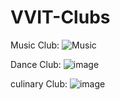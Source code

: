 # VVIT-Clubs
Music Club:
![Music](https://github.com/VakaPrasanna/VVIT-Clubs/assets/96370281/9d868b16-0b22-473c-9b43-3a484aee07f6)

Dance Club:
![image](https://github.com/VakaPrasanna/VVIT-Clubs/assets/96370281/3e7f2e54-378f-405d-98bc-f350f0f16397)

culinary Club:
![image](https://github.com/VakaPrasanna/VVIT-Clubs/assets/96370281/b5a9c938-7ff1-4e2c-bea4-5c49be9affc0)



